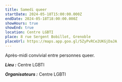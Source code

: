 ```yaml
---
title: Samedi queer
startDate: 2024-05-18T15:00:00.000Z
endDate: 2024-05-18T18:00:00.000Z
showHours: true
showEnd: true
location: Centre LGBTI
place: 8 rue Sergent Bobillot, Grenoble
placeUrl: https://maps.app.goo.gl/5ZyPvRCe2UKGjDaJA
---
```


Après-midi convivial entre personnes queer.



***Lieu :*** Centre LGBTI



***Organisateurs :*** Centre LGBTI



